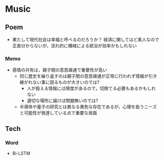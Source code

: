 # Music
## Poem
- 果たして現代社会は幸福と呼べるのだろうか？
経済に関してはど素人なので正直分からないが，流れ的に機械による統治が効率かもしれない


### Memo
- 感情の共有は，親子間の意思疎通で重要性が高い
  - 同じ歴史を繰り返すのは親子間の意思疎通が正常に行われず情報が引き継がれない事に因るものが大きいのでは?
    - 人が扱える情報には限度があるので，切捨てる必要もあるかもしれない
    - 適切な場所に届けば問題無いのでは?
  - 半導体や量子の研究とは異なる異色な存在であるが，心理を扱うニーズと可能性が発達している点で重要な局面


## Tech
### Word
- Bi-LSTM